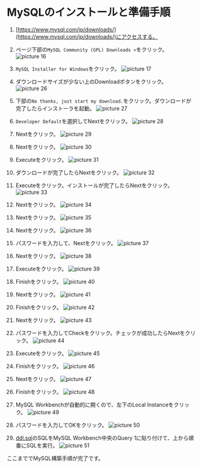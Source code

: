 # MySQLのインストールと準備手順

1. [https://www.mysql.com/jp/downloads/](https://www.mysql.com/jp/downloads/)にアクセスする。

1. ページ下部の`MySQL Community (GPL) Downloads »`をクリック。
![picture 16](images/9b2a8b55d023d762a0e1339bbf48312f95b6a70a4c950aac372f76bd1f2bc221.png)  

1. `MySQL Installer for Windows`をクリック。
![picture 17](images/7abd15226e670d55210ba91f551ba4c8bf8dba02a56606abee97a2bfdecd58b7.png)  

1. ダウンロードサイズが少ない上のDownloadボタンをクリック。
![picture 26](images2/adf3a74d938659c39f6e054178bb50e9bf40afec45e33cc4935f971e1aadb641.png)  

1. 下部の`No thanks, just start my download.`をクリック。ダウンロードが完了したらインストーラを起動。
![picture 27](images2/fefbcdd368dc68cb155c5fb507b637d9c0685d4e546b8d2ff86471346b9e0a48.png)  

1.  `Developer Default`を選択してNextをクリック。
![picture 28](images2/a5df14733827ac36a005f585a66dd5b6eb8a5de7eb9ccd3d1de37517926191ee.png)  

1. Nextをクリック。
![picture 29](images2/8e02df151d211c1f6636331d945311de82a4e1885b16494dfdd072262c72ea22.png)  

1. Nextをクリック。 
![picture 30](images2/1f4b530e5eb31fa89a9fb0cf73f2ba0550b6ce1ec0f13e3a4821ecae883a59db.png)

1. Executeをクリック。
![picture 31](images2/a1fbdcd1cc51ef656da31c99f2d6b5cb6c7d47c3558eb1bce6c836c320b2d435.png)  

1. ダウンロードが完了したらNextをクリック。
![picture 32](images2/3a68c10ce78df4a249432eb9c669a956702b5f7947e0356e6309521808b5c29f.png)  

1. Executeをクリック。インストールが完了したらNextをクリック。
![picture 33](images2/146ffe76396a44cd00bd87f9864bad1f0da9af7251860ab244d446a865dd88a8.png)  

1. Nextをクリック。
![picture 34](images2/09dde75f5b2e95dc2686603588ee4554b927e7715210408e220ded066b1ee075.png)  

1. Nextをクリック。
![picture 35](images2/7f14ea30d02078bc84543579c9fbe532a14e4155ac95310fb0f3486bb91e8a80.png)  

1. Nextをクリック。
![picture 36](images2/4d3231d9f94e7edb17628d2efeeba29dd443d5d28f48df378d27fa7205860afa.png)  

1. パスワードを入力して、Nextをクリック。
![picture 37](images2/f215bbad7aef3be016ae887704972ec3969b92a96f55da7e2f8603bde616aa0f.png)  

1. Nextをクリック。
![picture 38](images2/66214fdbfb096bd9073cab2e390c25b8e17949a44552ef7d9bfa078f9c5befba.png)  

1. Executeをクリック。
![picture 39](images2/99d278a9b8774a182ab40ca1736bdee78652f397f8e3a4d583d7daeaf8065b64.png)  

1. Finishをクリック。
![picture 40](images2/b576f90d28b86ff846b1224b24537987a441bf0499ef1f69d78dbc3801daa56e.png)  

1. Nextをクリック。
![picture 41](images2/255fe0e89afd72528e40da74b27b5b070b068e12b17f383c156e053c1e2f0579.png)  

1. Finishをクリック。
![picture 42](images2/9fa7dc30e2413312748c3fce666673fb07025ab6521995a39d311b8dfdf26a8e.png)

1. Nextをクリック。
![picture 43](images2/8c2ba1e80a69bfa7f19d0b5e51698c8a7fb3a83c242ee10a25d1762b48f3f56a.png)  

1. パスワードを入力してCheckをクリック。チェックが成功したらNextをクリック。
![picture 44](images2/bdd50a44cd30103c4d6feac3475d1d0a9a8881ef45ff2083e44cad58d3303125.png)  

1. Executeをクリック。
![picture 45](images2/f7147c0e18ae149739c9b6dfb267b7a48e744381d9f4709ac87da78e3e94aa70.png)  

1. Finishをクリック。
![picture 46](images2/85f3baa5f4ff9bfbe02dfbfebc1feab36d0500cd8ba5a75901ad0aa2414aa4b9.png)  

1. Nextをクリック。
![picture 47](images2/0a477e9d4dea03d7734329c802e64823f777c474620acef125d223e69ffb2d5a.png)  

1. Finishをクリック。
![picture 48](images2/dfc336432ea34cde71b47250f58d9eeff2685887dd1f5925eb53ae932df54336.png)  

1.  MySQL Workbenchが自動的に開くので、左下のLocal Instanceをクリック。
![picture 49](images2/1f53263ef74665139ff9a730da820e215e71a7f2ea0a4ee7cfbe475116fe433b.png)  

1. パスワードを入力してOKをクリック。
![picture 50](images2/28d95fa05ee098c49e0cc36c0b2859aef7e27e45717a569889fc243878cd21e5.png)  

1. [ddl.sql](../ddl/ddl.sql)のSQLをMySQL Workbench中央のQuery 1に貼り付けて、上から順番にSQLを実行。
![picture 51](images2/1b6b488fdb2e18151b105edfc61db12854ebaf340df25224c50250d97b2d9f93.png)  

ここまででMySQL構築手順が完了です。